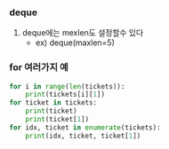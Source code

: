 ### deque

1. deque에는 mexlen도 설정할수 있다
   * ex) deque(maxlen=5)

### for 여러가지 예
```python
for i in range(len(tickets)):
    print(tickets[i][1])
for ticket in tickets:
    print(ticket)
    print(ticket[1])
for idx, ticket in enumerate(tickets):
    print(idx, ticket, ticket[1])
```

